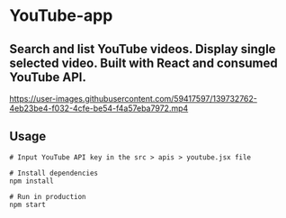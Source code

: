 # YouTube-app

## Search and list YouTube videos. Display single selected video. Built with React and consumed YouTube API.

https://user-images.githubusercontent.com/59417597/139732762-4eb23be4-f032-4cfe-be54-f4a57eba7972.mp4

## Usage

```
# Input YouTube API key in the src > apis > youtube.jsx file

# Install dependencies
npm install

# Run in production
npm start
```
